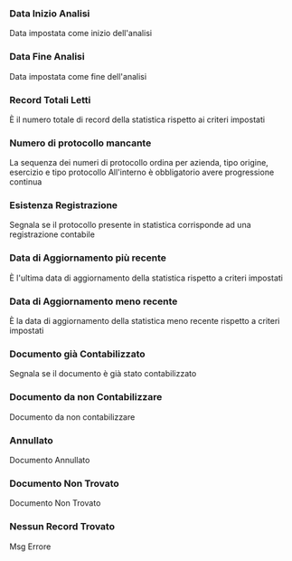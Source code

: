 ### **Data Inizio Analisi**

Data impostata come inizio dell'analisi

### **Data Fine   Analisi**

Data impostata come fine dell'analisi

### **Record Totali Letti**

È il numero totale di record della statistica rispetto ai criteri impostati

### **Numero di protocollo mancante**

La sequenza dei numeri di protocollo ordina per azienda, tipo origine, esercizio e tipo protocollo
All'interno è obbligatorio avere progressione continua

### **Esistenza Registrazione**

Segnala se il protocollo presente in statistica corrisponde ad una registrazione contabile

### **Data di Aggiornamento più recente**

È l'ultima data di aggiornamento della statistica rispetto a criteri impostati

### **Data di Aggiornamento meno recente**

È la data di aggiornamento della statistica meno recente rispetto a criteri impostati

### **Documento già Contabilizzato**

Segnala se il documento è già stato contabilizzato

### **Documento da non Contabilizzare**

Documento da non contabilizzare

### **Annullato**

Documento Annullato

### **Documento Non Trovato**

Documento Non Trovato

### **Nessun Record Trovato**

Msg Errore

